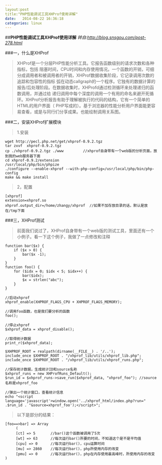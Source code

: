 ```yaml
---
layout:post
title:"PHP性能调试工具XHProf使用详解"
date:   2014-08-22 16:36:18
categories: linux
---
```


##**PHP性能调试工具XHProf使用详解**
*转自:http://blog.snsgou.com/post-278.html*

###一，什么是XHProf
>XHProf是一个分层PHP性能分析工具。它报告函数级别的请求次数和各种指标，包括 阻塞时间，CPU时间和内存使用情况。一个函数的开销，可细分成调用者和被调用者的开销，XHProf数据收集阶段，它记录调用次数的追踪和包容性的指标 弧在动态callgraph的一个程序。它独有的数据计算的报告/后处理阶段。在数据收集时，XHProfd通过检测循环来处理递归的函数调用，并通过给 递归调用中每个深度的调用一个有用的命名来避开死循环。XHProf分析报告有助于理解被执行的代码的结构，它有一个简单的HTML的用户界面（ PHP写成的）。基于浏览器的性能分析用户界面能更容易查看，或是与同行们分享成果。也能绘制调用关系图。

###二，安装XHProf扩展模块
>1.安装

    wget http://pecl.php.net/get/xhprof-0.9.2.tgz
    tar zxvf  xhprof-0.9.2.tgz
    cp ./xhprof-0.9.2.tgz ./www         //xhprof自身带有一个web版的分析页面，放到我的web服务器下面
    cd xhprof-0.9.2/extension
    /usr/local/php/bin/phpize
    ./configure --enable-xhprof --with-php-config=/usr/local/php/bin/php-config
    make && make install
  
>2，配置

    [xhprof]
    extension=xhprof.so
    xhprof.output_dir=/home/zhangy/xhprof  //如果不加存放目录的话，默认是放在/tmp下面
    
###三，XHProf测试

>前面我们说过了，XHProf自身带有一个web版的测试工具，里面还有一个小例子。看一下这个例子，我做了一点修改和注释

    function bar($x) {
	    if ($x > 0) {
		    bar($x -1);
	    }
    }
    function foo() {
	    for ($idx = 0; $idx < 5; $idx++) {
		    bar($idx);
		    $x = strlen("abc");
	    }
    }  

    //启动xhprof
    xhprof_enable(XHPROF_FLAGS_CPU + XHPROF_FLAGS_MEMORY);  

    //调用foo函数，也是我们要分析的函数
    foo();  

    //停止xhprof
    $xhprof_data = xhprof_disable();  

    //取得统计数据
    print_r($xhprof_data);  

    $XHPROF_ROOT = realpath(dirname(__FILE__) . '/..');
    include_once $XHPROF_ROOT . "/xhprof_lib/utils/xhprof_lib.php";
    include_once $XHPROF_ROOT . "/xhprof_lib/utils/xhprof_runs.php";  

    //保存统计数据，生成统计ID和source名称
    $xhprof_runs = new XHProfRuns_Default();
    $run_id = $xhprof_runs->save_run($xhprof_data, "xhprof_foo"); //source名称是xhprof_foo  

    //弹出一个统计窗口，查看统计信息
    echo "<script language='javascript'>window.open('../xhprof_html/index.php?run=" .$run_id . "&source=xhprof_foo');</script>";


>以下是部分的结果：

    [foo==>bar] => Array
         (
         [ct] => 5       //bar()这个函数被调用了5次
         [wt] => 63      //每次运行bar()所要的时间，不知道这个是不是平均值
         [cpu] => 0      //每次运行bar()，cpu运算时间
         [mu] => 2860    //每次运行bar()，php所使用内存的改变
         [pmu] => 0      //每次运行bar()，php在内存使用最高峰时，所使用内存的改变
    )
    
        
